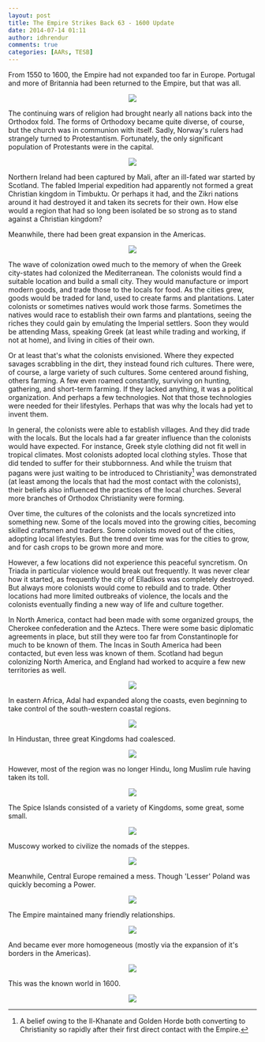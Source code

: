 ```yaml
---
layout: post
title: The Empire Strikes Back 63 - 1600 Update
date: 2014-07-14 01:11
author: idhrendur
comments: true
categories: [AARs, TESB]
---
```

From 1550 to 1600, the Empire had not expanded too far in Europe. Portugal and more of Britannia had been returned to the Empire, but that was all.
<p align="center"><img src="/assets/tesb_images/63-1.png"></p>

The continuing wars of religion had brought nearly all nations back into the Orthodox fold. The forms of Orthodoxy became quite diverse, of course, but the church was in communion with itself. Sadly, Norway's rulers had strangely turned to Protestantism. Fortunately, the only significant population of Protestants were in the capital.
<p align="center"><img src="/assets/tesb_images/63-2.png"></p>

Northern Ireland had been captured by Mali, after an ill-fated war started by Scotland. The fabled Imperial expedition had apparently not formed a great Christian kingdom in Timbuktu. Or perhaps it had, and the Zikri nations around it had destroyed it and taken its secrets for their own. How else would a region that had so long been isolated be so strong as to stand against a Christian kingdom?

Meanwhile, there had been great expansion in the Americas.
<p align="center"><img src="/assets/tesb_images/63-3.png"></p>

The wave of colonization owed much to the memory of when the Greek city-states had colonized the Mediterranean. The colonists would find a suitable location and build a small city. They would manufacture or import modern goods, and trade those to the locals for food. As the cities grew, goods would be traded for land, used to create farms and plantations. Later colonists or sometimes natives would work those farms. Sometimes the natives would race to establish their own farms and plantations, seeing the riches they could gain by emulating the Imperial settlers. Soon they would be attending Mass, speaking Greek (at least while trading and working, if not at home), and living in cities of their own.

Or at least that's what the colonists envisioned. Where they expected savages scrabbling in the dirt, they instead found rich cultures. There were, of course, a large variety of such cultures. Some centered around fishing, others farming. A few even roamed constantly, surviving on hunting, gathering, and short-term farming. If they lacked anything, it was a political organization. And perhaps a few technologies. Not that those technologies were needed for their lifestyles. Perhaps that was why the locals had yet to invent them.

In general, the colonists were able to establish villages. And they did trade with the locals. But the locals had a far greater influence than the colonists would have expected. For instance, Greek style clothing did not fit well in tropical climates. Most colonists adopted local clothing styles. Those that did tended to suffer for their stubbornness. And while the truism that pagans were just waiting to be introduced to Christianity[^footnote] was demonstrated (at least among the locals that had the most contact with the colonists), their beliefs also influenced the practices of the local churches. Several more branches of Orthodox Christianity were forming.

Over time, the cultures of the colonists and the locals syncretized into something new. Some of the locals moved into the growing cities, becoming skilled craftsmen and traders. Some colonists moved out of the cities, adopting local lifestyles. But the trend over time was for the cities to grow, and for cash crops to be grown more and more.

However, a few locations did not experience this peaceful syncretism. On Triada in particular violence would break out frequently. It was never clear how it started, as frequently the city of Elladikos was completely destroyed. But always more colonists would come to rebuild and to trade. Other locations had more limited outbreaks of violence, the locals and the colonists eventually finding a new way of life and culture together.

In North America, contact had been made with some organized groups, the Cherokee confederation and the Aztecs. There were some basic diplomatic agreements in place, but still they were too far from Constantinople for much to be known of them. The Incas in South America had been contacted, but even less was known of them. Scotland had begun colonizing North America, and England had worked to acquire a few new territories as well.
<p align="center"><img src="/assets/tesb_images/63-4.png"></p>

In eastern Africa, Adal had expanded along the coasts, even beginning to take control of the south-western coastal regions.
<p align="center"><img src="/assets/tesb_images/63-5.png"></p>

In Hindustan, three great Kingdoms had coalesced.
<p align="center"><img src="/assets/tesb_images/63-6.png"></p>

However, most of the region was no longer Hindu, long Muslim rule having taken its toll.
<p align="center"><img src="/assets/tesb_images/63-7.png"></p>

The Spice Islands consisted of a variety of Kingdoms, some great, some small.
<p align="center"><img src="/assets/tesb_images/63-8.png"></p>

Muscowy worked to civilize the nomads of the steppes.
<p align="center"><img src="/assets/tesb_images/63-9.png"></p>

Meanwhile, Central Europe remained a mess. Though 'Lesser' Poland was quickly becoming a Power.
<p align="center"><img src="/assets/tesb_images/63-10.png"></p>

The Empire maintained many friendly relationships.
<p align="center"><img src="/assets/tesb_images/63-11.png"></p>

And became ever more homogeneous (mostly via the expansion of it's borders in the Americas).
<p align="center"><img src="/assets/tesb_images/63-12.png"></p>

This was the known world in 1600.
<p align="center"><img src="/assets/tesb_images/63-13.png"></p>

[^footnote]: A belief owing to the Il-Khanate and Golden Horde both converting to Christianity so rapidly after their first direct contact with the Empire.

